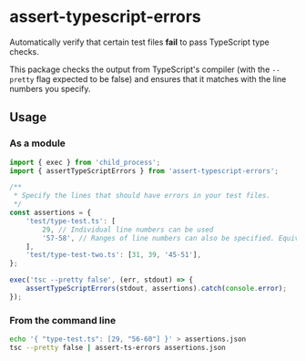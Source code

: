 # assert-typescript-errors

Automatically verify that certain test files **fail** to pass TypeScript type
checks.

This package checks the output from TypeScript's compiler (with the `--pretty`
flag expected to be false) and ensures that it matches with the line numbers you
specify.

## Usage

### As a module

```js
import { exec } from 'child_process';
import { assertTypeScriptErrors } from 'assert-typescript-errors';

/**
 * Specify the lines that should have errors in your test files.
 */
const assertions = {
    'test/type-test.ts': [
        29, // Individual line numbers can be used
        '57-58', // Ranges of line numbers can also be specified. Equivalent to 57, 58.
    ],
    'test/type-test-two.ts': [31, 39, '45-51'],
};

exec('tsc --pretty false', (err, stdout) => {
    assertTypeScriptErrors(stdout, assertions).catch(console.error);
});
```

### From the command line

```sh
echo '{ "type-test.ts": [29, "56-60"] }' > assertions.json
tsc --pretty false | assert-ts-errors assertions.json
```
